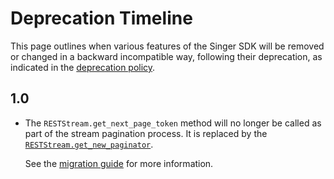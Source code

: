 # Deprecation Timeline

This page outlines when various features of the Singer SDK will be removed or changed in a backward
incompatible way, following their deprecation, as indicated in the
[deprecation policy](./release-process.md#deprecation-policy).

## 1.0

- The `RESTStream.get_next_page_token` method will no longer be called
  as part of the stream pagination process. It is replaced by the
  [`RESTStream.get_new_paginator`](singer_sdk.RESTStream.get_new_paginator).

  See the [migration guide](../guides/migration/pagination-classes.md) for more information.
